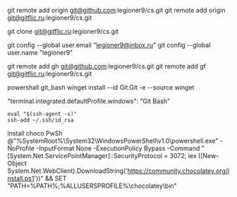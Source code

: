 git remote add origin git@github.com:legioner9/cs.git
git remote add origin git@gitflic.ru:legioner9/cs.git

git clone git@gitflic.ru:legioner9/cs.git

git config --global user.email "legioner9@inbox.ru"
git config --global user.name "legioner9"

git remote add gh git@github.com:legioner9/cs.git
git remote add gf git@gitflic.ru:legioner9/cs.git


powershall git_bash
winget install --id Git.Git -e --source winget


"terminal.integrated.defaultProfile.windows": "Git Bash"


    eval "$(ssh-agent -s)"
    ssh-add ~/.ssh/id_rsa

install choco PwSh
@"%SystemRoot%\System32\WindowsPowerShell\v1.0\powershell.exe" -NoProfile -InputFormat None -ExecutionPolicy Bypass -Command "[System.Net.ServicePointManager]::SecurityProtocol = 3072; iex ((New-Object System.Net.WebClient).DownloadString('https://community.chocolatey.org/install.ps1'))" && SET "PATH=%PATH%;%ALLUSERSPROFILE%\chocolatey\bin"

